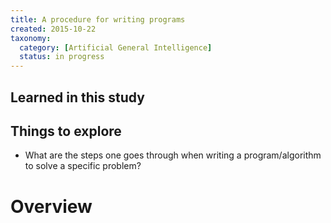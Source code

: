 ```yaml
---
title: A procedure for writing programs
created: 2015-10-22
taxonomy:
  category: [Artificial General Intelligence]
  status: in progress
---
```


## Learned in this study

## Things to explore

* What are the steps one goes through when writing a program/algorithm to solve a specific problem?

# Overview
